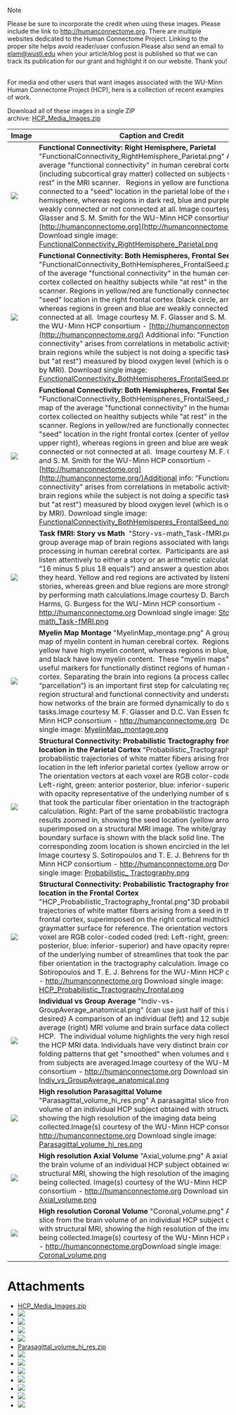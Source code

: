 > [!note] 
> Please be sure to incorporate the credit when using these images. Please include the link to http://humanconnectome.org. There are multiple websites dedicated to the Human Connectome Project. Linking to the proper site helps avoid reader/user confusion.Please also send an email to elam@wustl.edu when your article/blog post is published so that we can track its publication for our grant and highlight it on our website. Thank you!
 

For media and other users that want images associated with the WU-Minn Human Connectome Project (HCP), here is a collection of recent examples of work. 

Download all of these images in a single ZIP archive: [HCP_Media_Images.zip](./assets/HCP_Media_Images.zip)



| Image | Caption and Credit |
| --- | --- |
|  ![](./assets/FunctionalConnectivity_RightHemisphere_Parietal.png)  | **Functional Connectivity: Right Hemisphere, Parietal**   "FunctionalConnectivity\_RightHemisphere\_Parietal.png"   A map of average "functional connectivity" in human cerebral cortex (including subcortical gray matter) collected on subjects while "at rest" in the MRI scanner.   Regions in yellow are functionally connected to a "seed" location in the parietal lobe of the right hemisphere, whereas regions in dark red, blue and purple are weakly connected or not connected at all. Image courtesy M. F. Glasser and S. M. Smith for the WU-Minn HCP consortium - [http://humanconnectome.org](http://humanconnectome.org/)   Download single image: [FunctionalConnectivity_RightHemisphere_Parietal.png](./assets/FunctionalConnectivity_RightHemisphere_Parietal.png) |
|  ![](./assets/FunctionalConnectivity_BothHemispheres_FrontalSeed.png)  | **Functional Connectivity: Both Hemispheres, Frontal Seed**   "FunctionalConnectivity\_BothHemispheres\_FrontalSeed.png"   A map of the average "functional connectivity" in the human cerebral cortex collected on healthy subjects while "at rest" in the MRI scanner. Regions in yellow/red are functionally connected to the "seed" location in the right frontal cortex (black circle, arrow), whereas regions in green and blue are weakly connected or not connected at all.  Image courtesy M. F. Glasser and S. M. Smith for the WU-Minn HCP consortium - [http://humanconnectome.org](http://humanconnectome.org/)    Additional info: "Functional connectivity" arises from correlations in metabolic activity between brain regions while the subject is not doing a specific task (awake, but "at rest") measured by blood oxygen level (which is observable by MRI).   Download single image:  [FunctionalConnectivity_BothHemispheres_FrontalSeed.png](./assets/FunctionalConnectivity_BothHemispheres_FrontalSeed.png)|
|  ![](./assets/FunctionalConnectivity_BothHemisperes_FrontalSeed_noID.png)  | **Functional Connectivity: Both Hemispheres, Frontal Seed, No ID**   "FunctionalConnectivity\_BothHemispheres\_FrontalSeed\_noID.png"A map of the average "functional connectivity" in the human cerebral cortex collected on healthy subjects while "at rest" in the MRI scanner. Regions in yellow/red are functionally connected to the "seed" location in the right frontal cortex (center of yellow area in upper right), whereas regions in green and blue are weakly connected or not connected at all.  Image courtesy M. F. Glasser and S. M. Smith for the WU-Minn HCP consortium - [http://humanconnectome.org](http://humanconnectome.org/)Additional info: "Functional connectivity" arises from correlations in metabolic activity between brain regions while the subject is not doing a specific task (awake, but "at rest") measured by blood oxygen level (which is observable by MRI).   Download single image:  [FunctionalConnectivity_BothHemisperes_FrontalSeed_noID.png](./assets/FunctionalConnectivity_BothHemisperes_FrontalSeed_noID.png)|
|  ![](./assets/Story-vs-math_Task-fMRI.png)  | **Task fMRI: Story vs Math**   "Story-vs-math\_Task-fMRI.png"A group average map of brain regions associated with language processing in human cerebral cortex.  Participants are asked to listen attentively to either a story or an arithmetic calculation (e.g. “16 minus 5 plus 18 equals”) and answer a question about what they heard. Yellow and red regions are activated by listening to stories, whereas green and blue regions are more strongly activated by performing math calculations.Image courtesy D. Barch, M. Harms, G. Burgess for the WU-Minn HCP consortium - <http://humanconnectome.org>   Download single image:  [Story-vs-math_Task-fMRI.png](./assets/Story-vs-math_Task-fMRI.png)|
|  ![](./assets/MyelinMap_montage.png)  | **Myelin Map Montage**   "MyelinMap\_montage.png" A group average map of myelin content in human cerebral cortex.  Regions in red and yellow have high myelin content, whereas regions in blue, indigo, and black have low myelin content.  These "myelin maps" provide useful markers for functionally distinct regions of human cerebral cortex. Separating the brain into regions (a process called “parcellation”) is an important first step for calculating region-to-region structural and functional connectivity and understanding how networks of the brain are formed dynamically to do specific tasks.Image courtesy M. F. Glasser and D.C. Van Essen for the WU-Minn HCP consortium - <http://humanconnectome.org>    Download single image:  [MyelinMap_montage.png](./assets/MyelinMap_montage.png)|
|  ![](./assets/Probabilistic_%20Tractography.png)  | **Structural Connectivity: Probabilistic Tractography from a location in the Parietal Cortex**   “Probabilistic\_Tractography.png”   3D probabilistic trajectories of white matter fibers arising from a seed location in the left inferior parietal cortex (yellow arrow on the right). The orientation vectors at each voxel are RGB color-coded (red: Left-right, green: anterior posterior, blue: inferior-superior) and with opacity representative of the underlying number of streamlines that took the particular fiber orientation in the tractography calculation. Right: Part of the same probabilistic tractography results zoomed in, showing the seed location (yellow arrow) and superimposed on a structural MRI image. The white/gray matter boundary surface is shown with the black solid line. The corresponding zoom location is shown encircled in the left panel.   Image courtesy S. Sotiropoulos and T. E. J. Behrens for the WU-Minn HCP consortium - <http://humanconnectome.org>   Download single image:  [Probabilistic_ Tractography.png](./assets/Probabilistic_%20Tractography.png)|
|  ![](./assets/HCP_Probabilistic_Tractography_frontal.png)  | **Structural Connectivity: Probabilistic Tractography from a location in the Frontal Cortex**   "HCP\_Probabilistic\_Tractography\_frontal.png"3D probabilistic trajectories of white matter fibers arising from a seed in the left frontal cortex, superimposed on the right cortical midthickness graymatter surface for reference. The orientation vectors at each voxel are RGB color-coded coded (red: Left-right, green: anterior posterior, blue: inferior-superior) and have opacity representative of the underlying number of streamlines that took the particular fiber orientation in the tractography calculation.   Image courtesy S. Sotiropoulos and T. E. J. Behrens for the WU-Minn HCP consortium - <http://humanconnectome.org>   Download single image:  [HCP_Probabilistic_Tractography_frontal.png](./assets/HCP_Probabilistic_Tractography_frontal.png)|
|  ![](./assets/Indiv_vs_GroupAverage_anatomical.png)  | **Individual vs Group Average**   "Indiv-vs-GroupAverage\_anatomical.png" (can use just half of this image, if desired)   A comparison of an individual (left) and 12 subject group average (right) MRI volume and brain surface data collected by the HCP.  The individual volume highlights the very high resolution of the HCP MRI data. Individuals have very distinct brain cortical folding patterns that get "smoothed" when volumes and surfaces from subjects are averaged.Image courtesy of the WU-Minn HCP consortium - <http://humanconnectome.org>   Download single image:  [Indiv_vs_GroupAverage_anatomical.png](./assets/Indiv_vs_GroupAverage_anatomical.png)|
|  ![](./assets/Parasagittal_volume_hi_res.png)  | **High resolution Parasagittal Volume**   "Parasagittal\_volume\_hi\_res.png"   A parasagittal slice from the brain volume of an individual HCP subject obtained with structural MRI, showing the high resolution of the imaging data being collected.Image(s) courtesy of the WU-Minn HCP consortium - <http://humanconnectome.org>   Download single image:  [Parasagittal_volume_hi_res.png](./assets/Parasagittal_volume_hi_res.png)|
|  ![](./assets/Axial_volume.png)  | **High resolution Axial Volume**   "Axial\_volume.png"   A axial slice from the brain volume of an individual HCP subject obtained with structural MRI, showing the high resolution of the imaging data being collected.   Image(s) courtesy of the WU-Minn HCP consortium - <http://humanconnectome.org>   Download single image:  [Axial_volume.png](./assets/Axial_volume.png)|
|  ![](./assets/Coronal_volume.png)  | **High resolution Coronal Volume**   "Coronal\_volume.png"   A coronal slice from the brain volume of an individual HCP subject obtained with structural MRI, showing the high resolution of the imaging data being collected.Image(s) courtesy of the WU-Minn HCP consortium - <http://humanconnectome.org>Download single image:  [Coronal_volume.png](./assets/Coronal_volume.png)|



# Attachments

- [HCP_Media_Images.zip](./assets/HCP_Media_Images.zip)
- ![](./assets/Probabilistic_%20Tractography.png)
- ![](./assets/HCP_Probabilistic_Tractography_frontal.png)
- ![](./assets/Coronal_volume.png)
- ![](./assets/Axial_volume.png)
- [Parasagittal_volume_hi_res.zip](./assets/Parasagittal_volume_hi_res.zip)
- ![](./assets/Story-vs-math_Task-fMRI.png)
- ![](./assets/Parasagittal_volume_hi_res.png)
- ![](./assets/MyelinMap_montage.png)
- ![](./assets/Indiv_vs_GroupAverage_anatomical.png)
- ![](./assets/FunctionalConnectivity_RightHemisphere_Parietal.png)
- ![](./assets/FunctionalConnectivity_BothHemispheres_FrontalSeed.png)
- ![](./assets/FunctionalConnectivity_BothHemisperes_FrontalSeed_noID.png)
